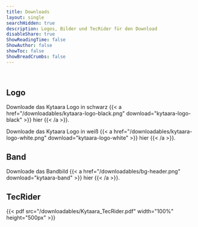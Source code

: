 ```yaml
---
title: Downloads
layout: single
searchHidden: true
description: Logos, Bilder und TecRider für den Download
disableShare: true
ShowReadingTime: false
ShowAuthor: false
showToc: false
ShowBreadCrumbs: false
---
```


&nbsp;
## Logo

Downloade das Kytaara Logo in schwarz
{{< a href="/downloadables/kytaara-logo-black.png" download="kytaara-logo-black" >}}
hier
{{< /a >}}.  

Downloade das Kytaara Logo in weiß
{{< a href="/downloadables/kytaara-logo-white.png" download="kytaara-logo-white" >}}
hier
{{< /a >}}.  


## Band

Downloade das Bandbild 
{{< a href="/downloadables/bg-header.png" download="kytaara-band" >}}
hier
{{< /a >}}.  

## TecRider

{{< pdf src="/downloadables/Kytaara_TecRider.pdf" width="100%" height="500px" >}}
